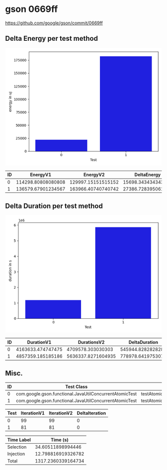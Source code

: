 # gson 0669ff


https://github.com/google/gson/commit/0669ff



## Delta Energy per test method

![](./gson_delta_energy_0_v.png)


| ID | EnergyV1 | EnergyV2 | DeltaEnergy | σ |
| --- | --- | --- | --- | --- |
| 0 | 114298.80808080808 | 129997.15151515152 | 15698.343434343435 | 94363.24004789632 | 109977.93271042999 |
| 1 | 136579.67901234567 | 163966.40740740742 | 27386.728395061742 | 162274.20070201307 | 180272.38786777656 |

## Delta Duration per test method

![](./gson_delta_duration_0_v.png)


| ID | DurationV1 | DurationsV2 | DeltaDuration |
| --- | --- | --- | --- |
| 0 | 4163633.474747475 | 4709578.303030303 | 545944.828282828 |
| 1 | 4857359.185185186 | 5636337.8271604935 | 778978.6419753078 |

## Misc.

| ID | Test Class | Test Method |
| --- | --- | --- |
| 0 | com.google.gson.functional.JavaUtilConcurrentAtomicTest | testAtomicLongWithStringSerializationPolicy |
| 1 | com.google.gson.functional.JavaUtilConcurrentAtomicTest | testAtomicLongArrayWithStringSerializationPolicy |




| Test | IterationV1 | IterationV2 | DeltaIteration |
| --- | --- | --- | --- |
| 0 | 99 | 99 | 0 |
| 1 | 81 | 81 | 0 |



| Time Label | Time (s) |
| --- | --- |
| Selection | 34.60511898994446 |
| Injection | 12.798816919326782 |
| Total | 1317.2360339164734 |


